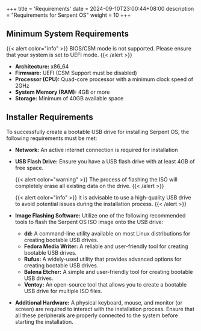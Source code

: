 +++
title = 'Requirements'
date = 2024-09-10T23:00:44+08:00
description = "Requirements for Serpent OS"
weight = 10
+++

## Minimum System Requirements

{{< alert color="info" >}}
BIOS/CSM mode is not supported. Please ensure that your system is set to UEFI mode.
{{< /alert >}}

- **Architecture:** x86_64
- **Firmware:** UEFI (CSM Support must be disabled)
- **Processor (CPU):** Quad-core processor with a minimum clock speed of 2GHz
- **System Memory (RAM):** 4GB or more
- **Storage:** Minimum of 40GB available space

## Installer Requirements

To successfully create a bootable USB drive for installing Serpent OS, the following requirements must be met:

- **Network:** An active internet connection is required for installation
- **USB Flash Drive:** Ensure you have a USB flash drive with at least 4GB of free space.

  {{< alert color="warning" >}}
  The process of flashing the ISO will completely erase all existing data on the drive.
  {{< /alert >}}

  {{< alert color="info" >}}
  It is advisable to use a high-quality USB drive to avoid potential issues during the installation process.
  {{< /alert >}}

- **Image Flashing Software:** Utilize one of the following recommended tools to flash the Serpent OS ISO image onto the USB drive:
  - **dd:** A command-line utility available on most Linux distributions for creating bootable USB drives.
  - **Fedora Media Writer:** A reliable and user-friendly tool for creating bootable USB drives.
  - **Rufus:** A widely-used utility that provides advanced options for creating bootable USB drives.
  - **Balena Etcher:** A simple and user-friendly tool for creating bootable USB drives.
  - **Ventoy:** An open-source tool that allows you to create a bootable USB drive for multiple ISO files.

- **Additional Hardware:** A physical keyboard, mouse, and monitor (or screen) are required to interact with the installation process. Ensure that all these peripherals are properly connected to the system before starting the installation.
